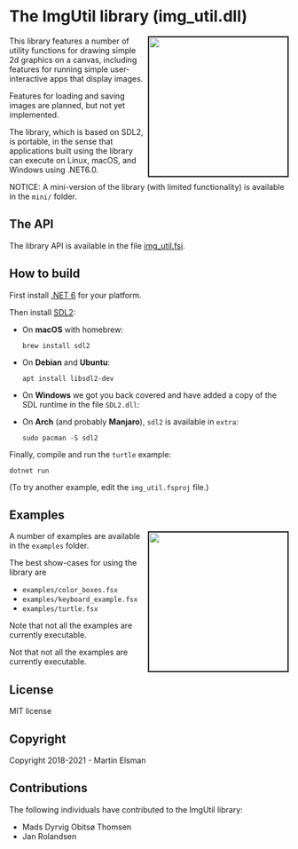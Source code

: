 # The ImgUtil library (img_util.dll)

<img src="images/turtle.png" border="2" width="250" align="right">

This library features a number of utility functions for drawing simple
2d graphics on a canvas, including features for running simple user-interactive apps that display
images. 

Features for loading and saving images are planned, but not yet implemented.

The library, which is based on SDL2, is portable, 
in the sense that applications built using the library can execute on
Linux, macOS, and Windows using .NET6.0.

NOTICE: A mini-version of the library (with limited functionality) is
available in the `mini/` folder.

## The API

The library API is available in the file [img_util.fsi](img_util.fsi).

## How to build

First install [.NET 6](https://dotnet.microsoft.com/en-us/download/dotnet/6.0) for your
platform.

Then install [SDL2](https://www.libsdl.org/index.php):

  * On **macOS** with homebrew:

        brew install sdl2

  * On **Debian** and **Ubuntu**:

        apt install libsdl2-dev

  * On **Windows** we got you back covered and have added a copy of
    the SDL runtime in the file `SDL2.dll`:

  * On **Arch** (and probably **Manjaro**), `sdl2` is available in `extra`:

        sudo pacman -S sdl2

Finally, compile and run the `turtle` example:

    dotnet run

(To try another example, edit the `img_util.fsproj` file.)


## Examples

<img src="images/applespiral.png" border="2" width="250" align="right">

A number of examples are available in the `examples` folder. 

The best show-cases for using the library are
- `examples/color_boxes.fsx`
- `examples/keyboard_example.fsx`
- `examples/turtle.fsx`

Note that not all the examples are currently executable. 

Not that not all the examples are currently executable. 
## License

MIT license

## Copyright

Copyright 2018-2021 - Martin Elsman

## Contributions

The following individuals have contributed to the ImgUtil library:

- Mads Dyrvig Obitsø Thomsen
- Jan Rolandsen
